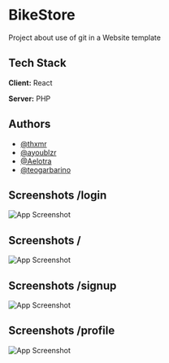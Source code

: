 # BikeStore

Project about use of git in a Website template

## Tech Stack

**Client:** React

**Server:** PHP

## Authors

- [@thxmr](https://www.github.com/thxmr)
- [@ayoublzr](https://www.github.com/ayoublzr)
- [@Aelotra](https://www.github.com/Aelotra)
- [@teogarbarino](https://www.github.com/teogarbarino)

## Screenshots /login

![App Screenshot](https://i.gyazo.com/5bdfb0e6c0d9a23fa40b5e96d36e4944.jpg)

## Screenshots /

![App Screenshot](https://cdn.discordapp.com/attachments/1024325511763218463/1030050400939802634/unknown.png)

## Screenshots /signup

![App Screenshot](https://i.gyazo.com/thumb/1200/9ac4db3a18359ce8f3fc17609d0b83f0-jpg)
## Screenshots /profile

![App Screenshot](https://i.gyazo.com/0238bef52fcd53ea9473a5733336fde3.jpg)
